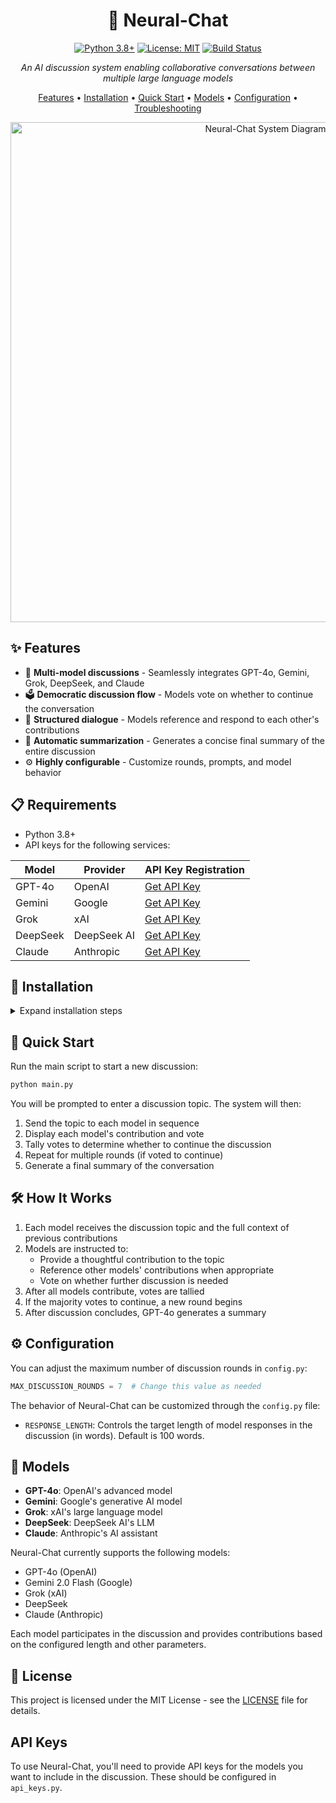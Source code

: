 <div align="center">
  
# 🧠 Neural-Chat

[![Python 3.8+](https://img.shields.io/badge/python-3.8+-blue.svg)](https://www.python.org/downloads/)
[![License: MIT](https://img.shields.io/badge/License-MIT-yellow.svg)](https://opensource.org/licenses/MIT)
[![Build Status](https://img.shields.io/badge/build-passing-brightgreen)](https://github.com/genius-harry/neural-chat)

*An AI discussion system enabling collaborative conversations between multiple large language models*

[Features](#-features) • [Installation](#-installation) • [Quick Start](#-quick-start) • [Models](#-models) • [Configuration](#-configuration) • [Troubleshooting](#-troubleshooting)

</div>

<p align="center">
  <img src="https://via.placeholder.com/800x400?text=Neural-Chat+Conversation+Flow" alt="Neural-Chat System Diagram" width="800"/>
</p>

## ✨ Features

- 🤖 **Multi-model discussions** - Seamlessly integrates GPT-4o, Gemini, Grok, DeepSeek, and Claude
- 🗳️ **Democratic discussion flow** - Models vote on whether to continue the conversation
- 💬 **Structured dialogue** - Models reference and respond to each other's contributions
- 📝 **Automatic summarization** - Generates a concise final summary of the entire discussion
- ⚙️ **Highly configurable** - Customize rounds, prompts, and model behavior

## 📋 Requirements

- Python 3.8+
- API keys for the following services:

| Model | Provider | API Key Registration |
|-------|----------|----------------------|
| GPT-4o | OpenAI | [Get API Key](https://platform.openai.com/api-keys) |
| Gemini | Google | [Get API Key](https://ai.google.dev/) |
| Grok | xAI | [Get API Key](https://x.ai) |
| DeepSeek | DeepSeek AI | [Get API Key](https://platform.deepseek.com/) |
| Claude | Anthropic | [Get API Key](https://console.anthropic.com/keys) |

## 🔧 Installation

<details>
<summary>Expand installation steps</summary>

1. **Clone the repository:**
   ```bash
   git clone https://github.com/genius-harry/Neural-Chat.git
   cd Neural-Chat
   ```

2. **Create and activate a virtual environment (optional but recommended):**
   ```bash
   python -m venv venv
   source venv/bin/activate  # On Windows: venv\Scripts\activate
   ```

3. **Install dependencies:**
   ```bash
   pip install -r requirements.txt
   ```

4. **Create a `.env` file in the project root with your API keys:**
   ```
   OPENAI_API_KEY=your_openai_api_key
   GEMINI_API_KEY=your_gemini_api_key
   XAI_API_KEY=your_xai_api_key
   DEEPSEEK_API_KEY=your_deepseek_api_key
   ANTHROPIC_API_KEY=your_anthropic_api_key
   ```

</details>

## 🚀 Quick Start

Run the main script to start a new discussion:

```bash
python main.py
```

You will be prompted to enter a discussion topic. The system will then:

1. Send the topic to each model in sequence
2. Display each model's contribution and vote
3. Tally votes to determine whether to continue the discussion
4. Repeat for multiple rounds (if voted to continue)
5. Generate a final summary of the conversation

## 🛠️ How It Works

1. Each model receives the discussion topic and the full context of previous contributions
2. Models are instructed to:
   - Provide a thoughtful contribution to the topic
   - Reference other models' contributions when appropriate
   - Vote on whether further discussion is needed
3. After all models contribute, votes are tallied
4. If the majority votes to continue, a new round begins
5. After discussion concludes, GPT-4o generates a summary

## ⚙️ Configuration

You can adjust the maximum number of discussion rounds in `config.py`:

```python
MAX_DISCUSSION_ROUNDS = 7  # Change this value as needed
```

The behavior of Neural-Chat can be customized through the `config.py` file:

- `RESPONSE_LENGTH`: Controls the target length of model responses in the discussion (in words). Default is 100 words.

## 🧠 Models

- **GPT-4o**: OpenAI's advanced model
- **Gemini**: Google's generative AI model
- **Grok**: xAI's large language model
- **DeepSeek**: DeepSeek AI's LLM
- **Claude**: Anthropic's AI assistant

Neural-Chat currently supports the following models:

- GPT-4o (OpenAI)
- Gemini 2.0 Flash (Google)
- Grok (xAI)
- DeepSeek
- Claude (Anthropic)

Each model participates in the discussion and provides contributions based on the configured length and other parameters.

## 📄 License

This project is licensed under the MIT License - see the [LICENSE](LICENSE) file for details.

## API Keys

To use Neural-Chat, you'll need to provide API keys for the models you want to include in the discussion. These should be configured in `api_keys.py`.
